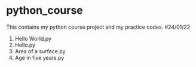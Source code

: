 # python_course

This contains my python course project and my practice codes.
#24/01/22
1. Hello World.py
2. Hello.py
3. Area of a surface.py
4. Age in five years.py
